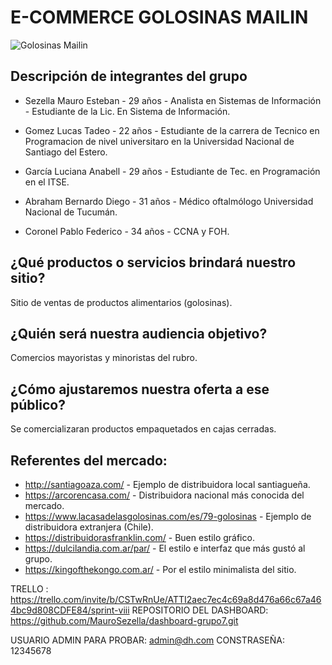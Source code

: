 # E-COMMERCE GOLOSINAS MAILIN

<image src="./public/images/logo-golosinas-mailin.svg" alt="Golosinas Mailin">

## Descripción de integrantes del grupo

* Sezella Mauro Esteban - 29 años - Analista en Sistemas de Información - Estudiante de la Lic. En Sistema de Información.

* Gomez Lucas Tadeo - 22 años - Estudiante de la carrera de Tecnico en Programacion de nivel universitaro en la Universidad Nacional de Santiago del Estero.

* García Luciana Anabell - 29 años - Estudiante de Tec. en Programación en el ITSE.

* Abraham Bernardo Diego - 31 años - Médico oftalmólogo Universidad Nacional de Tucumán.

* Coronel Pablo Federico - 34 años - CCNA y FOH.

## ¿Qué productos o servicios brindará nuestro sitio? 
 Sitio de ventas de productos alimentarios (golosinas).

## ¿Quién será nuestra audiencia objetivo?
 Comercios mayoristas y minoristas del rubro.

## ¿Cómo ajustaremos nuestra oferta a ese público?
 Se comercializaran productos empaquetados en cajas cerradas.

## Referentes del mercado:

* http://santiagoaza.com/ - Ejemplo de distribuidora local santiagueña.
* https://arcorencasa.com/ - Distribuidora nacional más conocida del mercado.
* https://www.lacasadelasgolosinas.com/es/79-golosinas - Ejemplo de distribuidora extranjera (Chile).
* https://distribuidorasfranklin.com/ - Buen estilo gráfico.
* https://dulcilandia.com.ar/par/ - El estilo e interfaz que más gustó al grupo.
* https://kingofthekongo.com.ar/ - Por el estilo minimalista del sitio.

TRELLO : https://trello.com/invite/b/CSTwRnUe/ATTI2aec7ec4c69a8d476a66c67a464bc9d808CDFE84/sprint-viii
REPOSITORIO DEL DASHBOARD: https://github.com/MauroSezella/dashboard-grupo7.git

USUARIO ADMIN PARA PROBAR: admin@dh.com
CONSTRASEÑA: 12345678
